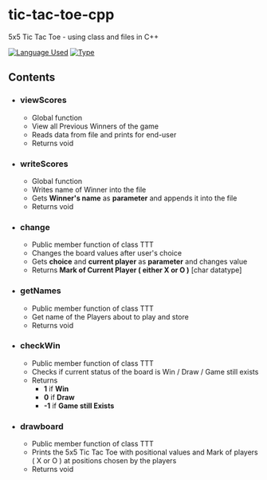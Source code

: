 # tic-tac-toe-cpp

5x5 Tic Tac Toe - using class and files in C++

[![Language Used](https://img.shields.io/badge/Language-C%2B%2B-success)](https://github.com/NOTtheKRish/tic-tac-toe-cpp)
[![Type](https://img.shields.io/badge/Type-Game-blue)](https://github.com/NOTtheKRish/tic-tac-toe-cpp)

## Contents

- ### viewScores

  - Global function
  - View all Previous Winners of the game
  - Reads data from file and prints for end-user
  - Returns void
  
- ### writeScores

  - Global function
  - Writes name of Winner into the file
  - Gets **Winner's name** as **parameter** and appends it into the file
  - Returns void
  
- ### change

  - Public member function of class TTT
  - Changes the board values after user's choice
  - Gets **choice** and **current player** as **parameter** and changes value
  - Returns **Mark of Current Player ( either X or O )** [char datatype]
  
- ### getNames

  - Public member function of class TTT
  - Get name of the Players about to play and store
  - Returns void

- ### checkWin

  - Public member function of class TTT
  - Checks if current status of the board is Win / Draw / Game still exists
  - Returns
      - **1** if **Win**
      - **0** if **Draw**
      - **-1** if **Game still Exists**
  
- ### drawboard

  - Public member function of class TTT
  - Prints the 5x5 Tic Tac Toe with positional values and Mark of players ( X or O ) at positions chosen by the players
  - Returns void
